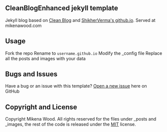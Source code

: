 ## CleanBlogEnhanced jekyll template

Jekyll blog based on [Clean Blog](http://startbootstrap.com/template-overviews/clean-blog/) and [ShikherVerma's github.io](https://github.com/shikherverma/shikherverma.github.io). Served at mikenawood.com

## Usage

Fork the repo
Rename to `username.github.io`
Modify the _config file
Replace all the posts and images with your data

## Bugs and Issues

Have a bug or an issue with this template? [Open a new issue](https://github.com/mi-wood/mi-wood.github.io/issues) here on GitHub

## Copyright and License

Copyright Mikena Wood. All rights reserved for the files under _posts and _images, the rest of the code is released under the [MIT](https://github.com/mi-wood/mi-wood.github.io/blob/gh-pages/LICENSE) license.

